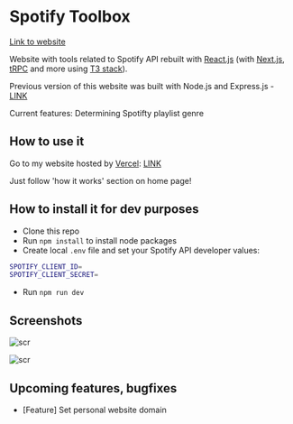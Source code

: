 # Spotify Toolbox

[Link to website](https://spotify-toolbox-hqggvznll-ivan-pavlov.vercel.app/)

Website with tools related to Spotify API rebuilt with [React.js](https://reactjs.org/) (with [Next.js](https://nextjs.org/), [tRPC](https://trpc.io/) and more using [T3 stack](https://github.com/t3-oss/create-t3-app)).

Previous version of this website was built with Node.js and Express.js - [LINK](https://github.com/JakubCisowski/spotify-toolbox-node)

Current features: Determining Spotifty playlist genre

## How to use it

Go to my website hosted by [Vercel](https://vercel.com/): [LINK](https://spotify-toolbox-hqggvznll-ivan-pavlov.vercel.app/)

Just follow 'how it works' section on home page!

## How to install it for dev purposes

- Clone this repo
- Run <code>npm install</code> to install node packages
- Create local <code>.env</code> file and set your Spotify API developer values:

```bash
SPOTIFY_CLIENT_ID=
SPOTIFY_CLIENT_SECRET=
```

- Run <code>npm run dev</code>

## Screenshots

![scr](https://i.imgur.com/cDTlDcr.png)

![scr](https://i.imgur.com/MLD8kRC.png)

## Upcoming features, bugfixes

- [Feature] Set personal website domain

